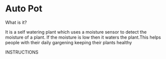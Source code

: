 # Auto Pot
What is it?






It is a self watering plant which uses a moisture sensor to detect the moisture of a plant. If the moisture is low then it waters the plant.This helps people with their daily gargening keeping their plants healthy

INSTRUCTIONS
